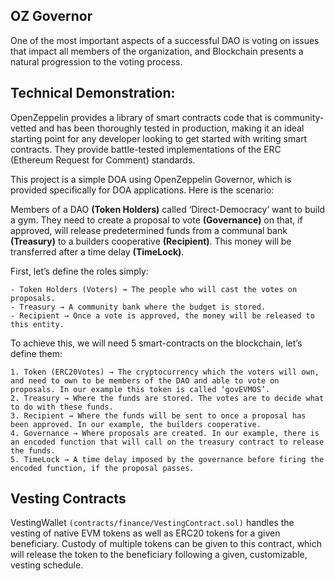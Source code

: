 ## OZ Governor
One of the most important aspects of a successful DAO is voting on issues that impact all members of the organization, and Blockchain presents a natural progression to the voting process. 


## Technical Demonstration:

OpenZeppelin provides a library of smart contracts code that is community-vetted and has been thoroughly tested in production, making it an ideal starting point for any developer looking to get started with writing smart contracts. They provide battle-tested implementations of the ERC (Ethereum Request for Comment) standards.

This project is a simple DOA using OpenZeppelin Governor, which is provided specifically for DOA applications. Here is the scenario: 

Members of a DAO **(Token Holders)** called ‘Direct-Democracy’ want to build a gym. They need to create a proposal to vote **(Governance)** on that, if approved, will release predetermined funds from a communal bank **(Treasury)** to a builders cooperative **(Recipient)**. This money will be transferred after a time delay **(TimeLock)**.

First, let’s define the roles simply:

```
- Token Holders (Voters) → The people who will cast the votes on proposals.
- Treasury → A community bank where the budget is stored.
- Recipient → Once a vote is approved, the money will be released to this entity.
```
To achieve this, we will need 5 smart-contracts on the blockchain, let’s define them:
```
1. Token (ERC20Votes) → The cryptocurrency which the voters will own, and need to own to be members of the DAO and able to vote on proposals. In our example this token is called ‘govEVMOS’.
2. Treasury → Where the funds are stored. The votes are to decide what to do with these funds.
3. Recipient → Where the funds will be sent to once a proposal has been approved. In our example, the builders cooperative.
4. Governance → Where proposals are created. In our example, there is an encoded function that will call on the treasury contract to release the funds.
5. TimeLock → A time delay imposed by the governance before firing the encoded function, if the proposal passes.
```

## Vesting Contracts

VestingWallet `(contracts/finance/VestingContract.sol)` handles the vesting of native EVM tokens as well as ERC20 tokens for a given beneficiary. Custody of multiple tokens can be given to this contract, which will release the token to the beneficiary following a given, customizable, vesting schedule.